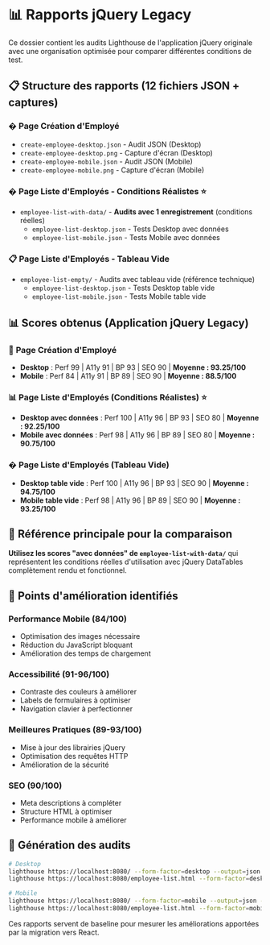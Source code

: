 # 📊 Rapports jQuery Legacy

Ce dossier contient les audits Lighthouse de l'application jQuery originale avec une organisation optimisée pour comparer différentes conditions de test.

## 📋 Structure des rapports (12 fichiers JSON + captures)

### � **Page Création d'Employé**

- `create-employee-desktop.json` - Audit JSON (Desktop)
- `create-employee-desktop.png` - Capture d'écran (Desktop)
- `create-employee-mobile.json` - Audit JSON (Mobile)
- `create-employee-mobile.png` - Capture d'écran (Mobile)

### � **Page Liste d'Employés - Conditions Réalistes** ⭐

- `employee-list-with-data/` - **Audits avec 1 enregistrement** (conditions réelles)
  - `employee-list-desktop.json` - Tests Desktop avec données
  - `employee-list-mobile.json` - Tests Mobile avec données

### 📋 **Page Liste d'Employés - Tableau Vide**

- `employee-list-empty/` - Audits avec tableau vide (référence technique)
  - `employee-list-desktop.json` - Tests Desktop table vide
  - `employee-list-mobile.json` - Tests Mobile table vide

## 📊 Scores obtenus (Application jQuery Legacy)

### 📄 **Page Création d'Employé**

- **Desktop** : Perf 99 | A11y 91 | BP 93 | SEO 90 | **Moyenne : 93.25/100**
- **Mobile** : Perf 84 | A11y 91 | BP 89 | SEO 90 | **Moyenne : 88.5/100**

### 📊 **Page Liste d'Employés (Conditions Réalistes)** ⭐

- **Desktop avec données** : Perf 100 | A11y 96 | BP 93 | SEO 80 | **Moyenne : 92.25/100**
- **Mobile avec données** : Perf 98 | A11y 96 | BP 89 | SEO 80 | **Moyenne : 90.75/100**

### � **Page Liste d'Employés (Tableau Vide)**

- **Desktop table vide** : Perf 100 | A11y 96 | BP 93 | SEO 90 | **Moyenne : 94.75/100**
- **Mobile table vide** : Perf 98 | A11y 96 | BP 89 | SEO 90 | **Moyenne : 93.25/100**

## 🎯 **Référence principale pour la comparaison**

**Utilisez les scores "avec données" de `employee-list-with-data/`** qui représentent les conditions réelles d'utilisation avec jQuery DataTables complètement rendu et fonctionnel.

## 🎯 Points d'amélioration identifiés

### Performance Mobile (84/100)

- Optimisation des images nécessaire
- Réduction du JavaScript bloquant
- Amélioration des temps de chargement

### Accessibilité (91-96/100)

- Contraste des couleurs à améliorer
- Labels de formulaires à optimiser
- Navigation clavier à perfectionner

### Meilleures Pratiques (89-93/100)

- Mise à jour des librairies jQuery
- Optimisation des requêtes HTTP
- Amélioration de la sécurité

### SEO (90/100)

- Meta descriptions à compléter
- Structure HTML à optimiser
- Performance mobile à améliorer

## 🔧 Génération des audits

```bash
# Desktop
lighthouse https://localhost:8080/ --form-factor=desktop --output=json --output-path=create-employee-desktop.json
lighthouse https://localhost:8080/employee-list.html --form-factor=desktop --output=json --output-path=employee-list-desktop.json

# Mobile
lighthouse https://localhost:8080/ --form-factor=mobile --output=json --output-path=create-employee-mobile.json
lighthouse https://localhost:8080/employee-list.html --form-factor=mobile --output=json --output-path=employee-list-mobile.json
```

Ces rapports servent de baseline pour mesurer les améliorations apportées par la migration vers React.

